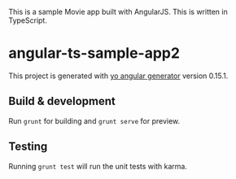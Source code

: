 
This is a sample Movie app built with AngularJS. This is written in TypeScript. 

# angular-ts-sample-app2

This project is generated with [yo angular generator](https://github.com/yeoman/generator-angular)
version 0.15.1.

## Build & development

Run `grunt` for building and `grunt serve` for preview.

## Testing

Running `grunt test` will run the unit tests with karma.
